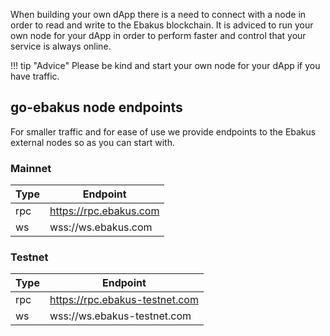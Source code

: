 When building your own dApp there is a need to connect with a node in order to read and write to the Ebakus blockchain. It is adviced to run your own node for your dApp in order to perform faster and control that your service is always online.

!!! tip "Advice"
    Please be kind and start your own node for your dApp if you have traffic.


## go-ebakus node endpoints

For smaller traffic and for ease of use we provide endpoints to the Ebakus external nodes so as you can start with.

### Mainnet

| Type  | Endpoint                  |
|-----  |---                        |
| rpc   | https://rpc.ebakus.com    |
| ws    | wss://ws.ebakus.com       |

### Testnet

| Type  | Endpoint                  |
|-----  |---                        |
| rpc   | https://rpc.ebakus-testnet.com    |
| ws    | wss://ws.ebakus-testnet.com       |
